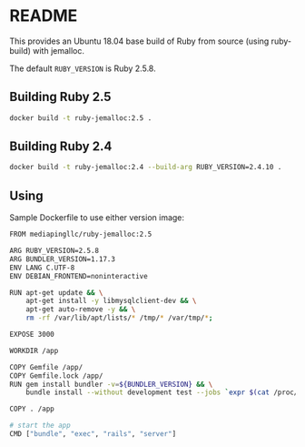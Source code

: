 # README #

This provides an Ubuntu 18.04 base build of Ruby from source (using ruby-build) with jemalloc.

The default `RUBY_VERSION` is Ruby 2.5.8.

## Building Ruby 2.5

```bash
docker build -t ruby-jemalloc:2.5 .
```

## Building Ruby 2.4

```bash
docker build -t ruby-jemalloc:2.4 --build-arg RUBY_VERSION=2.4.10 .
```

## Using

Sample Dockerfile to use either version image:

```bash
FROM mediapingllc/ruby-jemalloc:2.5

ARG RUBY_VERSION=2.5.8
ARG BUNDLER_VERSION=1.17.3
ENV LANG C.UTF-8
ENV DEBIAN_FRONTEND=noninteractive

RUN apt-get update && \
    apt-get install -y libmysqlclient-dev && \
    apt-get auto-remove -y && \
    rm -rf /var/lib/apt/lists/* /tmp/* /var/tmp/*;

EXPOSE 3000

WORKDIR /app

COPY Gemfile /app/
COPY Gemfile.lock /app/
RUN gem install bundler -v=${BUNDLER_VERSION} && \
    bundle install --without development test --jobs `expr $(cat /proc/cpuinfo | grep -c "cpu cores") - 1` --retry 3;

COPY . /app

# start the app
CMD ["bundle", "exec", "rails", "server"]
```